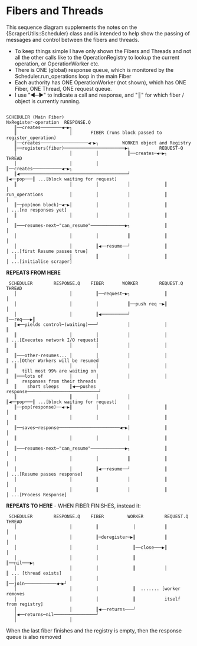 Fibers and Threads
==================

This sequence diagram supplements the notes on the {ScraperUtils::Scheduler} class and is intended to help show
the passing of messages and control between the fibers and threads.

* To keep things simple I have only shown the Fibers and Threads and not all the other calls like to the
  OperationRegistry to lookup the current operation, or OperationWorker etc.
* There is ONE (global) response queue, which is monitored by the Scheduler.run_operations loop in the main Fiber
* Each authority has ONE OperationWorker (not shown), which has ONE Fiber, ONE Thread, ONE request queue.
* I use "◀─▶" to indicate a call and response, and "║" for which fiber / object is currently running.

```text

SCHEDULER (Main Fiber)      
NxRegister-operation  RESPONSE.Q   
   ║──creates────────◀─▶┐
   ║                    │       FIBER (runs block passed to register_operation)
   ║──creates──────────────────◀─▶┐         WORKER object and Registry
   ║──registers(fiber)───────────────────────▶┐           REQUEST-Q
   │                    │         │           ║──creates─◀─▶┐       THREAD
   │                    │         │           ║──creates───────────◀─▶┐
   ║◀─────────────────────────────────────────┘             ║◀──pop───║ ...[block waiting for request]
   ║                    │         │           │             ║         │
run_operations          │         │           │             ║         │
   ║──pop(non block)─◀─▶│         │           │             ║         │ ...[no responses yet]
   ║                    │         │           │             ║         │
   ║───resumes-next─"can_resume"─────────────▶┐             ║         │
   │                    │         │           ║             ║         │
   │                    │         ║◀──resume──┘             ║         │ ...[first Resume passes true]
   │                    │         ║           │             ║         │ ...[initialise scraper]
```
**REPEATS FROM HERE**  
```text
 SCHEDULER        RESPONSE.Q    FIBER       WORKER        REQUEST.Q THREAD
   │                    │         ║──request─▶┐             ║         │
   │                    │         │           ║──push req ─▶║         │
   │                    │         ║◀──────────┘             ║──req───▶║
   ║◀──yields control─(waiting)───┘           │             │         ║ 
   ║                    │         │           │             │         ║ ...[Executes network I/O request]
   ║                    │         │           │             │         ║
   ║───other-resumes... │         │           │             │         ║ ...[Other Workers will be resumed 
   ║                    │         │           │             │         ║     till most 99% are waiting on 
   ║───lots of          │         │           │             │         ║     responses from their threads
   ║    short sleeps    ║◀──pushes response───────────────────────────┘
   ║                    ║         │           │             ║◀──pop───║ ...[block waiting for request]
   ║──pop(response)──◀─▶║         │           │             ║         │
   ║                    │         │           │             ║         │
   ║──saves─response───────────────────────◀─▶│             ║         │
   ║                    │         │           │             ║         │
   ║───resumes-next─"can_resume"─────────────▶┐             ║         │
   │                    │         │           ║             ║         │
   │                    │         ║◀──resume──┘             ║         │ ...[Resume passes response]
   │                    │         ║           │             ║         │ 
   │                    │         ║           │             ║         │ ...[Process Response]
```
**REPEATS TO HERE** - WHEN FIBER FINISHES, instead it:  
```text
 SCHEDULER        RESPONSE.Q    FIBER         WORKER        REQUEST.Q THREAD  
   │                    │         ║             │           ║         │ 
   │                    │         ║─deregister─▶║           ║         │
   │                    │         │             ║──close───▶║         │ 
   │                    │         │             ║           ║──nil───▶┐ 
   │                    │         │             ║           │         ║ ... [thread exists] 
   │                    │         │             ║──join────────────◀─▶┘ 
   │                    │         │             ║  ....... [worker removes 
   │                    │         │             ║           itself from registry]                     
   │                    │         ║◀──returns───┘                       
   │◀──returns─nil────────────────┘                                    
   │                    │                                             
```
When the last fiber finishes and the registry is empty, then the response queue is also removed
